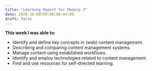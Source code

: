 ```yaml
---
title: "Learning Report for Module 7"
date: 2020-10-09T00:00:00-04:00
draft: false
---
```


**This week I was able to:**
+ Identify and define key concepts in (web) content management.
+ Describing and comparing content management systems.
+ Manage content using established workflows.
+ Identify and employ technologies related to content management.
+ Find and use resources for self-directed learning.
